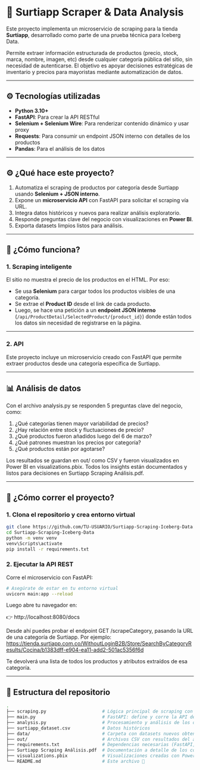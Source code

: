 # 🛒 Surtiapp Scraper & Data Analysis
Este proyecto implementa un microservicio de scraping para la tienda **Surtiapp**, desarrollado como parte de una prueba técnica para Iceberg Data.

Permite extraer información estructurada de productos (precio, stock, marca, nombre, imagen, etc) desde cualquier categoría pública del sitio, sin necesidad de autenticarse. El objetivo es apoyar decisiones estratégicas de inventario y precios para mayoristas mediante automatización de datos.

---

## ⚙️ Tecnologías utilizadas
- **Python 3.10+**
- **FastAPI**: Para crear la API RESTful
- **Selenium + Selenium Wire**: Para renderizar contenido dinámico y usar proxy
- **Requests**: Para consumir un endpoint JSON interno con detalles de los productos
- **Pandas**: Para el análisis de los datos

---

## ⚙️ ¿Qué hace este proyecto?
1. Automatiza el scraping de productos por categoría desde Surtiapp usando **Selenium + JSON interno**.
2. Expone un **microservicio API** con FastAPI para solicitar el scraping vía URL.
3. Integra datos históricos y nuevos para realizar análisis exploratorio.
4. Responde preguntas clave del negocio con visualizaciones en **Power BI**.
5. Exporta datasets limpios listos para análisis.

---

## 🚀 ¿Cómo funciona?
### 1. Scraping inteligente
El sitio no muestra el precio de los productos en el HTML. Por eso:
- Se usa **Selenium** para cargar todos los productos visibles de una categoría.
- Se extrae el **Product ID** desde el link de cada producto.
- Luego, se hace una petición a un **endpoint JSON interno** (`/api/ProductDetail/SelectedProduct/{product_id}`) donde están todos los datos sin necesidad de registrarse en la página.

---

### 2. API 
Este proyecto incluye un microservicio creado con FastAPI que permite extraer productos desde una categoría específica de Surtiapp. 

---

## 📊 Análisis de datos
Con el archivo analysis.py se responden 5 preguntas clave del negocio, como:

1. ¿Qué categorías tienen mayor variabilidad de precios?
2. ¿Hay relación entre stock y fluctuaciones de precio?
3. ¿Qué productos fueron añadidos luego del 6 de marzo?
4. ¿Qué patrones muestran los precios por categoría?
5. ¿Qué productos están por agotarse?

Los resultados se guardan en out/ como CSV y fueron visualizados en Power BI en visualizations.pbix. Todos los insights están documentados y listos para decisiones en Surtiapp Scraping Análisis.pdf.

---

## 🚀 ¿Cómo correr el proyecto?
### 1. Clona el repositorio y crea entorno virtual
```bash
git clone https://github.com/TU-USUARIO/Surtiapp-Scraping-Iceberg-Data.git
cd Surtiapp-Scraping-Iceberg-Data
python -m venv venv
venv\Scripts\activate
pip install -r requirements.txt
```
### 2. Ejecutar la API REST
Corre el microservicio con FastAPI:
```bash
# Asegúrate de estar en tu entorno virtual
uvicorn main:app --reload
```

Luego abre tu navegador en:

👉 http://localhost:8080/docs

Desde ahí puedes probar el endpoint GET /scrapeCategory, pasando la URL de una categoría de Surtiapp. Por ejemplo:
https://tienda.surtiapp.com.co/WithoutLoginB2B/Store/SearchByCategoryResults/Cocina/b1383dff-e904-ea11-add2-501ac5356f6d

Te devolverá una lista de todos los productos y atributos extraídos de esa categoría.

---

## 📁 Estructura del repositorio

```bash
.
├── scraping.py                     # Lógica principal de scraping con Selenium + JSON endpoint
├── main.py                         # FastAPI: define y corre la API del microservicio
├── analysis.py                     # Procesamiento y análisis de los datos extraídos
├── surtiapp_dataset.csv            # Datos históricos
├── data/                           # Carpeta con datasets nuevos obtenidos vía scraping
├── out/                            # Archivos CSV con resultados del análisis por pregunta
├── requirements.txt                # Dependencias necesarias (FastAPI, Selenium, Pandas, etc.)
├── Surtiapp Scraping Análisis.pdf  # Documentación a detalle de los códigos y el análisis obtenido
├── visualizations.pbix             # Visualizaciones creadas con Power BI
└── README.md                       # Este archivo 🙂
